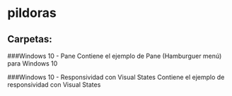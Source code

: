﻿# pildoras

## Carpetas:
###Windows 10 - Pane
Contiene el ejemplo de Pane (Hamburguer menú) para Windows 10

###Windows 10 - Responsividad con Visual States
Contiene el ejemplo de responsividad con Visual States
